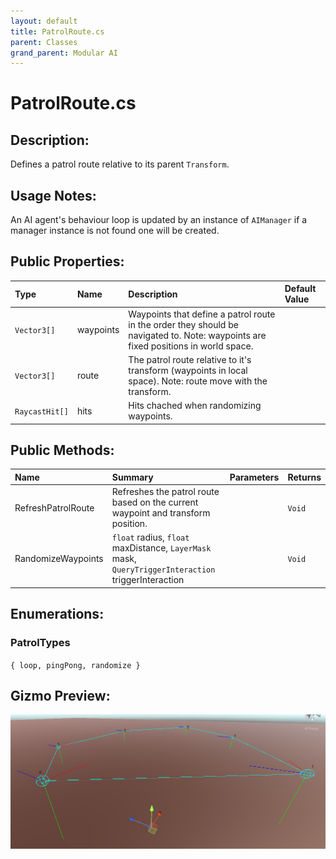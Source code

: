 ```yaml
---
layout: default
title: PatrolRoute.cs
parent: Classes
grand_parent: Modular AI
---
```


# PatrolRoute.cs

## Description:
Defines a patrol route relative to its parent `Transform`.

## Usage Notes:

An AI agent's behaviour loop is updated by an instance of `AIManager` if a manager instance is not found one will be created.

## Public Properties:

| Type        | Name | Description         | Default Value |
|:-------------|:----|:------------------|:------|
|  `Vector3[]` | waypoints | Waypoints that define a patrol route in the order they should be navigated to. Note: waypoints are fixed positions in world space. |  |
|  `Vector3[]` | route | The patrol route relative to it's transform (waypoints in local space). Note: route move with the transform. |  |
|  `RaycastHit[]` | hits | Hits chached when randomizing waypoints. |  |

## Public Methods:

| Name | Summary      | Parameters | Returns |
|:----|:------------------|:-----------|:--------|
| RefreshPatrolRoute | Refreshes the patrol route based on the current waypoint and transform position. |  | `Void` |
| RandomizeWaypoints | `float` radius, `float` maxDistance, `LayerMask` mask, `QueryTriggerInteraction` triggerInteraction |  | `Void` |

## Enumerations:

### PatrolTypes

`{ loop, pingPong, randomize }`

## Gizmo Preview:

![](../../assets/images/kitbashery-patrol-route-gizmo.jpg)
